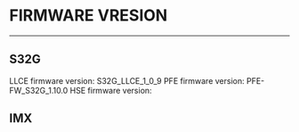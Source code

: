 # FIRMWARE VRESION

---------------------------------------------------------------------------------------

## S32G

LLCE firmware version: S32G_LLCE_1_0_9
PFE firmware version: PFE-FW_S32G_1.10.0
HSE firmware version:

## IMX